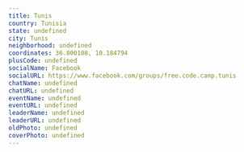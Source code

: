 ```yaml
---
title: Tunis
country: Tunisia
state: undefined
city: Tunis
neighborhood: undefined
coordinates: 36.800108, 10.184794
plusCode: undefined
socialName: Facebook
socialURL: https://www.facebook.com/groups/free.code.camp.tunis
chatName: undefined
chatURL: undefined
eventName: undefined
eventURL: undefined
leaderName: undefined
leaderURL: undefined
oldPhoto: undefined
coverPhoto: undefined
---
```

